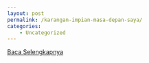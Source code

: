 ```yaml
---
layout: post
permalink: /karangan-impian-masa-depan-saya/
categories:
    - Uncategorized
---
```


[Baca Selengkapnya](/10)